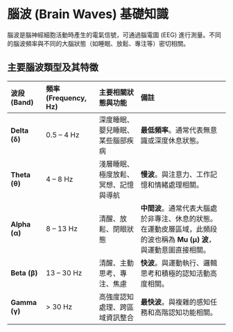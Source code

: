 # 腦波 (Brain Waves) 基礎知識

腦波是腦神經細胞活動時產生的電氣信號，可通過腦電圖 (EEG) 進行測量。不同的腦波頻率與不同的大腦狀態（如睡眠、放鬆、專注等）密切相關。

## 主要腦波類型及其特徵

| 波段 (Band) | 頻率 (Frequency, Hz) | 主要相關狀態與功能 | 備註 |
| :--- | :--- | :--- | :--- |
| **Delta (δ)** | 0.5 – 4 Hz | 深度睡眠、嬰兒睡眠、某些腦部疾病 | **最低頻率**。通常代表無意識或深度休息狀態。 |
| **Theta (θ)** | 4 – 8 Hz | 淺層睡眠、極度放鬆、冥想、記憶與導航 | **慢波**。與注意力、工作記憶和情緒處理相關。 |
| **Alpha (α)** | 8 – 13 Hz | 清醒、放鬆、閉眼狀態 | **中間波**。通常代表大腦處於非專注、休息的狀態。在運動皮層區域，此頻段的波也稱為 **Mu (μ) 波**，與運動意圖直接相關。 |
| **Beta (β)** | 13 – 30 Hz | 清醒、主動思考、專注、焦慮 | **快波**。與運動執行、邏輯思考和積極的認知活動高度相關。 |
| **Gamma (γ)** | > 30 Hz | 高強度認知處理、跨區域資訊整合 | **最快波**。與複雜的感知任務和高階認知功能相關。 |